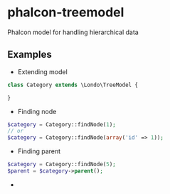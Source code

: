 # phalcon-treemodel

Phalcon model for handling hierarchical data

## Examples
* Extending model
```php
class Category extends \Londo\TreeModel {

}
```
* Finding node
```php
$category = Category::findNode(1); 
// or
$category = Category::findNode(array('id' => 1));
```
* Finding parent
```php
$category = Category::findNode(5);
$parent = $category->parent();
```
* 
